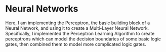 # Neural Networks

Here, I am implementing the Perceptron, the basic building block of a Neural Network, and using it to create a Multi-Layer Neural Network.
Specifically, I implemented the Perceptron Learning Algorithm to create perceptrons which can model the decision boundaries of some basic logic gates, then combined them to model more complicated logic gates.

